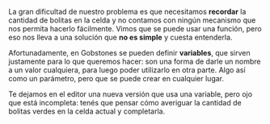 La gran dificultad de nuestro problema es que necesitamos **recordar** la cantidad de bolitas en la celda y no contamos con ningún mecanismo que nos permita hacerlo fácilmente. Vimos que se puede usar una función, pero eso nos lleva a una solución que **no es simple** y cuesta entenderla. 

Afortunadamente, en Gobstones se pueden definir **variables**, que sirven justamente para lo que queremos hacer: son una forma de darle un nombre a un valor cualquiera, para luego poder utilizarlo en otra parte. Algo así como un parámetro, pero que se puede crear en cualquier lugar.

Te dejamos en el editor una nueva versión que usa una variable, pero ojo que está incompleta: tenés que pensar cómo averiguar la cantidad de bolitas verdes en la celda actual y completarla.